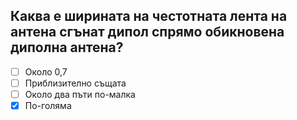 ## Каква е ширината на честотната лента на антена сгънат дипол спрямо обикновена диполна антена?

<!-- Верният отговор е отбелязан с [X] -->

- [ ] Около 0,7
- [ ] Приблизително същата
- [ ] Около два пъти по-малка
- [X] По-голяма
